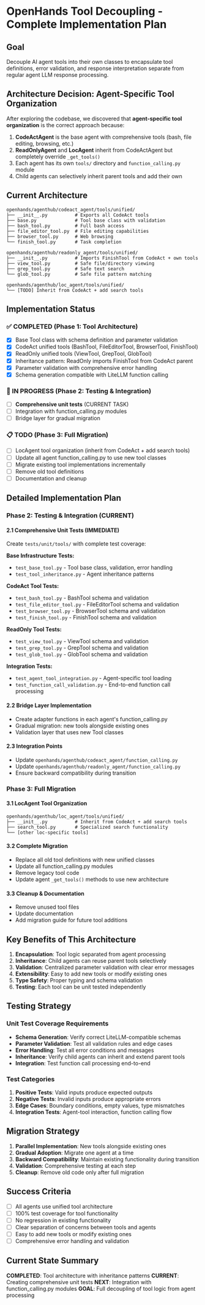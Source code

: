 # OpenHands Tool Decoupling - Complete Implementation Plan

## Goal
Decouple AI agent tools into their own classes to encapsulate tool definitions, error validation, and response interpretation separate from regular agent LLM response processing.

## Architecture Decision: Agent-Specific Tool Organization

After exploring the codebase, we discovered that **agent-specific tool organization** is the correct approach because:

1. **CodeActAgent** is the base agent with comprehensive tools (bash, file editing, browsing, etc.)
2. **ReadOnlyAgent** and **LocAgent** inherit from CodeActAgent but completely override `_get_tools()`
3. Each agent has its own `tools/` directory and `function_calling.py` module
4. Child agents can selectively inherit parent tools and add their own

## Current Architecture

```
openhands/agenthub/codeact_agent/tools/unified/
├── __init__.py          # Exports all CodeAct tools
├── base.py              # Tool base class with validation
├── bash_tool.py         # Full bash access
├── file_editor_tool.py  # File editing capabilities
├── browser_tool.py      # Web browsing
└── finish_tool.py       # Task completion

openhands/agenthub/readonly_agent/tools/unified/
├── __init__.py          # Imports FinishTool from CodeAct + own tools
├── view_tool.py         # Safe file/directory viewing
├── grep_tool.py         # Safe text search
└── glob_tool.py         # Safe file pattern matching

openhands/agenthub/loc_agent/tools/unified/
└── [TODO] Inherit from CodeAct + add search tools
```

## Implementation Status

### ✅ COMPLETED (Phase 1: Tool Architecture)
- [x] Base Tool class with schema definition and parameter validation
- [x] CodeAct unified tools (BashTool, FileEditorTool, BrowserTool, FinishTool)
- [x] ReadOnly unified tools (ViewTool, GrepTool, GlobTool) 
- [x] Inheritance pattern: ReadOnly imports FinishTool from CodeAct parent
- [x] Parameter validation with comprehensive error handling
- [x] Schema generation compatible with LiteLLM function calling

### 🔄 IN PROGRESS (Phase 2: Testing & Integration)
- [ ] **Comprehensive unit tests** (CURRENT TASK)
- [ ] Integration with function_calling.py modules
- [ ] Bridge layer for gradual migration

### 📋 TODO (Phase 3: Full Migration)
- [ ] LocAgent tool organization (inherit from CodeAct + add search tools)
- [ ] Update all agent function_calling.py to use new tool classes
- [ ] Migrate existing tool implementations incrementally
- [ ] Remove old tool definitions
- [ ] Documentation and cleanup

## Detailed Implementation Plan

### Phase 2: Testing & Integration (CURRENT)

#### 2.1 Comprehensive Unit Tests (IMMEDIATE)
Create `tests/unit/tools/` with complete test coverage:

**Base Infrastructure Tests:**
- `test_base_tool.py` - Tool base class, validation, error handling
- `test_tool_inheritance.py` - Agent inheritance patterns

**CodeAct Tool Tests:**
- `test_bash_tool.py` - BashTool schema and validation
- `test_file_editor_tool.py` - FileEditorTool schema and validation  
- `test_browser_tool.py` - BrowserTool schema and validation
- `test_finish_tool.py` - FinishTool schema and validation

**ReadOnly Tool Tests:**
- `test_view_tool.py` - ViewTool schema and validation
- `test_grep_tool.py` - GrepTool schema and validation
- `test_glob_tool.py` - GlobTool schema and validation

**Integration Tests:**
- `test_agent_tool_integration.py` - Agent-specific tool loading
- `test_function_call_validation.py` - End-to-end function call processing

#### 2.2 Bridge Layer Implementation
- Create adapter functions in each agent's function_calling.py
- Gradual migration: new tools alongside existing ones
- Validation layer that uses new Tool classes

#### 2.3 Integration Points
- Update `openhands/agenthub/codeact_agent/function_calling.py`
- Update `openhands/agenthub/readonly_agent/function_calling.py`
- Ensure backward compatibility during transition

### Phase 3: Full Migration

#### 3.1 LocAgent Tool Organization
```
openhands/agenthub/loc_agent/tools/unified/
├── __init__.py          # Inherit from CodeAct + add search tools
├── search_tool.py       # Specialized search functionality
└── [other loc-specific tools]
```

#### 3.2 Complete Migration
- Replace all old tool definitions with new unified classes
- Update all function_calling.py modules
- Remove legacy tool code
- Update agent `_get_tools()` methods to use new architecture

#### 3.3 Cleanup & Documentation
- Remove unused tool files
- Update documentation
- Add migration guide for future tool additions

## Key Benefits of This Architecture

1. **Encapsulation**: Tool logic separated from agent processing
2. **Inheritance**: Child agents can reuse parent tools selectively
3. **Validation**: Centralized parameter validation with clear error messages
4. **Extensibility**: Easy to add new tools or modify existing ones
5. **Type Safety**: Proper typing and schema validation
6. **Testing**: Each tool can be unit tested independently

## Testing Strategy

### Unit Test Coverage Requirements
- **Schema Generation**: Verify correct LiteLLM-compatible schemas
- **Parameter Validation**: Test all validation rules and edge cases
- **Error Handling**: Test all error conditions and messages
- **Inheritance**: Verify child agents can inherit and extend parent tools
- **Integration**: Test function call processing end-to-end

### Test Categories
1. **Positive Tests**: Valid inputs produce expected outputs
2. **Negative Tests**: Invalid inputs produce appropriate errors
3. **Edge Cases**: Boundary conditions, empty values, type mismatches
4. **Integration Tests**: Agent-tool interaction, function calling flow

## Migration Strategy

1. **Parallel Implementation**: New tools alongside existing ones
2. **Gradual Adoption**: Migrate one agent at a time
3. **Backward Compatibility**: Maintain existing functionality during transition
4. **Validation**: Comprehensive testing at each step
5. **Cleanup**: Remove old code only after full migration

## Success Criteria

- [ ] All agents use unified tool architecture
- [ ] 100% test coverage for tool functionality
- [ ] No regression in existing functionality
- [ ] Clear separation of concerns between tools and agents
- [ ] Easy to add new tools or modify existing ones
- [ ] Comprehensive error handling and validation

## Current State Summary

**COMPLETED**: Tool architecture with inheritance patterns
**CURRENT**: Creating comprehensive unit tests
**NEXT**: Integration with function_calling.py modules
**GOAL**: Full decoupling of tool logic from agent processing